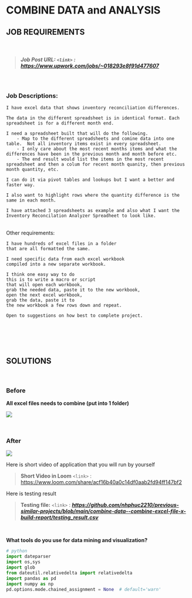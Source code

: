 
# **COMBINE DATA and ANALYSIS**

## **JOB REQUIREMENTS**
<br />

>##### **Job Post URL:** `<link>` : ***<https://www.upwork.com/jobs/~018293e8f91d477607>***
<br />

### **Job Descriptions:**

    I have excel data that shows inventory reconciliation differences. 
    
    The data in the different spreadsheet is in identical format. Each spreadsheet is for a different month end.  
    
    I need a spreadsheet built that will do the following.  
        - Map to the different spreadsheets and comine data into one table.  Not all inventory items exist in every spreadsheet.  
        - I only care about the most recent months items and what the differences have been in the previous month and month before etc.
        - The end result would list the items in the most recent spreadsheet and then a colum for recent month quanity, then previous month quantity, etc.  
    
    I can do it via pivot tables and lookups but I want a better and faster way.
    
    I also want to highlight rows where the quantity difference is the same in each month.
    
    I have attached 3 spreadsheets as example and also what I want the Inventory Reconcilation Analyzer Spreadheet to look like.

<br />
Other requirements:

    I have hundreds of excel files in a folder 
    that are all formatted the same.  

    I need specific data from each excel workbook 
    compiled into a new separate workbook.

    I think one easy way to do 
    this is to write a macro or script 
    that will open each workbook, 
    grab the needed data, paste it to the new workbook, 
    open the next excel workbook, 
    grab the data, paste it to 
    the new workbook a few rows down and repeat.  

    Open to suggestions on how best to complete project.

<br />

<br />

<br />

#
## **SOLUTIONS**
<br />

### **Before**
**All excel files needs to combine (put into 1 folder)**

![](https://github.com/nhphuc2210/previous-similar-projects/blob/main/combine-data--combine-excel-file-x-build-report/.data/file-need-to-combine.jpg)

<br />

### **After**
![](https://github.com/nhphuc2210/previous-similar-projects/blob/main/combine-data--combine-excel-file-x-build-report/.data/outcome-report.jpg)


Here is short video of application that you will run by yourself
> **Short Video in Loom** `<link>` : https://www.loom.com/share/acf16b40a0c14df0aab2fd94ff147bf2

Here is testing result
> **Testing file:** `<link>` : ***<https://github.com/nhphuc2210/previous-similar-projects/blob/main/combine-data--combine-excel-file-x-build-report/testing_result.csv>***

<br />

**What tools do you use for data mining and visualization?**
```python
# python
import dateparser
import os,sys
import glob
from dateutil.relativedelta import relativedelta
import pandas as pd
import numpy as np
pd.options.mode.chained_assignment = None  # default='warn'
```
